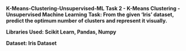 **K-Means-Clustering-Unsupervised-ML**
**Task 2 - K-Means Clustering - Unsupervised Machine Learning**
**Task: From the given ‘Iris’ dataset, predict the optimum number of clusters and represent it visually.**

**Libraries Used: Scikit Learn, Pandas, Numpy**

**Dataset: Iris Dataset**
